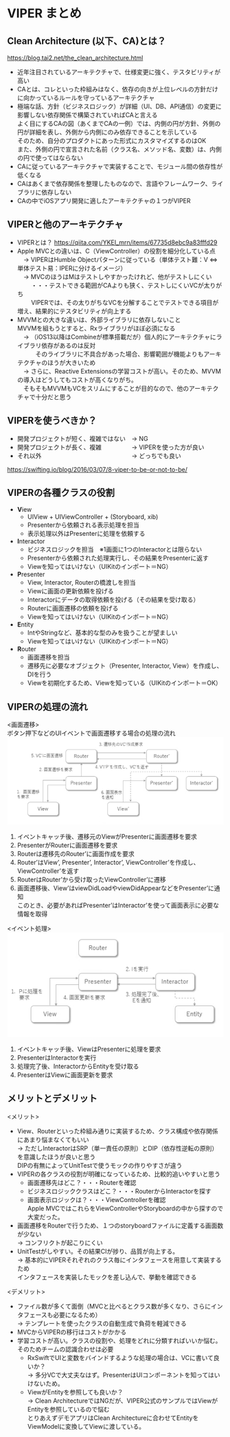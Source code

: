 # VIPER まとめ

## Clean Architecture (以下、CA)とは？
https://blog.tai2.net/the_clean_architecture.html
- 近年注目されているアーキテクチャで、仕様変更に強く、テスタビリティが高い
- CAとは、コレといった枠組みはなく、依存の向きが上位レベルの方針だけに向かっているルールを守っているアーキテクチャ
- 極端な話、方針（ビジネスロジック）が詳細（UI、DB、API通信）の変更に影響しない依存関係で構築されていればCAと言える  
 よく目にするCAの図（あくまでCAの一例）では、内側の円が方針、外側の円が詳細を表し、外側から内側にのみ依存できることを示している  
 そのため、自分のプロダクトにあった形式にカスタマイズするのはOK  
 また、外側の円で宣言された名前（クラス名、メソッド名、変数）は、内側の円で使ってはならない  
- CAに従っているアーキテクチャで実装することで、モジュール間の依存性が低くなる
- CAはあくまで依存関係を整理したものなので、言語やフレームワーク、ライブラリに依存しない
- CAの中でiOSアプリ開発に適したアーキテクチャの１つがVIPER

## VIPERと他のアーキテクチャ
- VIPERとは？
 https://qiita.com/YKEI_mrn/items/67735d8ebc9a83fffd29
- Apple MVCとの違いは、C（ViewController）の役割を細分化している点  
　→ VIPERはHumble Objectパターンに従っている（単体テスト難：V ⇔ 単体テスト易：IPERに分けるイメージ）  
　→ MVCのほうはMはテストしやすかったけれど、他がテストしにくい  
　 　・・・テストできる範囲がCAよりも狭く、テストしにくいVCが太りがち  
　 　VIPERでは、その太りがちなVCを分解することでテストできる項目が増え、結果的にテスタビリティが向上する  
- MVVMとの大きな違いは、外部ライブラリに依存しないこと  
 MVVMを組もうとすると、Rxライブラリがほぼ必須になる  
　→ （iOS13以降はCombineが標準搭載だが）個人的にアーキテクチャにライブラリ依存があるのは反対  
　　　そのライブラリに不具合があった場合、影響範囲が機能よりもアーキテクチャのほうが大きいため  
　→ さらに、Reactive Extensionsの学習コストが高い。そのため、MVVMの導入はどうしてもコストが高くなりがち。  
　そもそもMVVMもVCをスリムにすることが目的なので、他のアーキテクチャで十分だと思う  

## VIPERを使うべきか？
- 開発プロジェクトが短く、複雑ではない　→ NG
- 開発プロジェクトが長く、複雑　　　　　→ VIPERを使った方が良い
- それ以外　　　　　　　　　　　　　　　→ どっちでも良い

https://swifting.io/blog/2016/03/07/8-viper-to-be-or-not-to-be/

## VIPERの各種クラスの役割
- **V**iew
  - UIView + UIViewController + (Storyboard, xib)
  - Presenterから依頼される表示処理を担当
  - 表示処理以外はPresenterに処理を依頼する
- **I**nteractor
  - ビジネスロジックを担当　※1画面に1つのInteractorとは限らない
  - Presenterから依頼された処理実行し、その結果をPresenterに返す
  - Viewを知ってはいけない（UIKitのインポート＝NG）
- **P**resenter
  - View, Interactor, Routerの橋渡しを担当
  - Viewに画面の更新依頼を投げる
  - Interactorにデータの取得依頼を投げる（その結果を受け取る）
  - Routerに画面遷移の依頼を投げる
  - Viewを知ってはいけない（UIKitのインポート＝NG）
- **E**ntity
  - IntやStringなど、基本的な型のみを扱うことが望ましい
  - Viewを知ってはいけない（UIKitのインポート＝NG）
- **R**outer
  - 画面遷移を担当
  - 遷移先に必要なオブジェクト（Presenter, Interactor, View）を作成し、DIを行う
  - Viewを初期化するため、Viewを知っている（UIKitのインポート＝OK）

## VIPERの処理の流れ
<画面遷移>  
ボタン押下などのUIイベントで画面遷移する場合の処理の流れ  
![画面遷移](https://github.com/od-rmiyauchi/MBO2019_2H_VIPER/blob/images/VIPER_ScreenTransition.png)
1. イベントキャッチ後、遷移元のViewがPresenterに画面遷移を要求
2. PresenterがRouterに画面遷移を要求
3. Routerは遷移先のRouter’に画面作成を要求
4. Router’はView’, Presenter’, Interactor’, ViewController’を作成し、ViewController’を返す
5. RouterはRouter’から受け取ったViewController’に遷移
6. 画面遷移後、View’はviewDidLoadやviewDidAppearなどをPresenter’に通知  
 このとき、必要があればPresenter’はInteractor’を使って画面表示に必要な情報を取得

<イベント処理>  
![イベント処理](https://github.com/od-rmiyauchi/MBO2019_2H_VIPER/blob/images/VIPER_Event.png)
1. イベントキャッチ後、ViewはPresenterに処理を要求
2. PresenterはInteractorを実行
3. 処理完了後、InteractorからEntityを受け取る
4. PresenterはViewに画面更新を要求

## メリットとデメリット
<メリット>  
- View、Routerといった枠組み通りに実装するため、クラス構成や依存関係にあまり悩まなくてもいい  
 → ただしInteractorはSRP（単一責任の原則）とDIP（依存性逆転の原則）を意識したほうが良いと思う    
  DIPの有無によってUnitTestで使うモックの作りやすさが違う  
- VIPERの各クラスの役割が明確になっているため、比較的追いやすいと思う  
  - 画面遷移先はどこ？・・・Routerを確認  
  - ビジネスロジッククラスはどこ？・・・RouterからInteractorを探す    
  - 画面表示ロジックは？・・・ViewControllerを確認  
  Apple MVCではこれらをViewControllerやStoryboardの中から探すので大変だった。  
- 画面遷移をRouterで行うため、１つのstoryboardファイルに定義する画面数が少ない  
 → コンフリクトが起こりにくい  
- UnitTestがしやすい。その結果CIが捗り、品質が向上する。  
 → 基本的にVIPERそれぞれのクラス毎にインタフェースを用意して実装するため    
  インタフェースを実装したモックを差し込んで、挙動を確認できる  

<デメリット>
- ファイル数が多くて面倒（MVCと比べるとクラス数が多くなり、さらにインタフェースも必要になるため）  
 → テンプレートを使ったクラスの自動生成で負荷を軽減できる
- MVCからVIPERの移行はコストがかかる  
- 学習コストが高い。クラスの役割や、処理をどれに分類すればいいか悩む。そのためチームの認識合わせは必要  
  - RxSwiftでUIと変数をバインドするような処理の場合は、VCに書いて良いか？  
  → 多分VCで大丈夫なはず。PresenterはUIコンポーネントを知ってはいけないため。  
  - ViewがEntityを参照しても良いか？  
  → Clean ArchitectureではNGだが、VIPER公式のサンプルではViewがEntityを参照しているので悩む  
  とりあえずデモアプリはClean Architectureに合わせてEntityをViewModelに変換してViewに渡している。  
